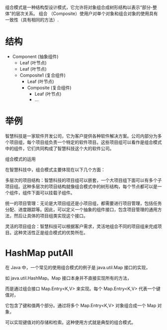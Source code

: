 组合模式是一种结构型设计模式，它允许将对象组合成树形结构以表示“部分-整体”的层次关系。
组合 （Composite）使⽤户对单个对象和组合对象的使⽤具有⼀致性（具有相同的方法）.

# 结构
- Component (抽象组件)
    - Leaf (叶节点)
    - Leaf (叶节点)
    - Composite1 (复合组件)
        - Leaf (叶节点)
        - Composite (复合组件)
            - Leaf (叶节点)
            - ...

# 举例
智慧科技是一家软件开发公司，它为客户提供各种软件解决方案。公司内部分为多个项目组，每个项目组负责一个特定的软件项目。这些项目组可以看作是组合模式中的组件，它们共同构成了智慧科技这个大的软件公司。

组合模式的运用

在智慧科技中，组合模式主要体现在以下几个方面：

多层次的项目结构：智慧科技的项目组可以嵌套，一个大项目组下面可以有多个子项目组。这种多层次的项目结构就像组合模式中的树形结构，每个节点都可以是一个组件，组件下面可以挂载子组件。

统一的项目管理：无论是大项目组还是小项目组，都需要进行项目管理，包括任务分配、进度跟踪等。因此，可以定义一个抽象的组件接口，包含项目管理的通用方法，然后让具体的项目组类实现这个接口。

灵活的项目组合：智慧科技可以根据客户需求，灵活地组合不同的项目组来完成项目。这种灵活性正是组合模式的优势所在。
# HashMap putAll
在 Java 中，一个常见的使用组合模式的例子是 java.util.Map 接口的实现，

如 java.util.HashMap。Map 接口本身并不直接实现所有的方法，

而是通过组合接口 Map.Entry<K,V> 来实现。每个 Map.Entry<K,V> 代表一个键值对，

它包含了键和值两个部分。通过将多个 Map.Entry<K,V> 对象组合成一个 Map 对象，

可以实现键值对的存储和检索。这种使用方式就是典型的组合模式。